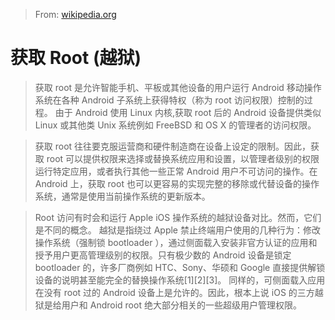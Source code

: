 > From: [wikipedia.org][Rooting_Android_OS]

[Rooting_Android_OS]:https://en.wikipedia.org/wiki/Rooting_(Android_OS)

# 获取 Root (越狱)

> 获取 root 是允许智能手机、平板或其他设备的用户运行 Android
移动操作系统在各种 Android 子系统上获得特权（称为 root 访问权限）控制的过程。 由于 Android 使用 Linux 内核,获取 root 后的 Android 设备提供类似 Linux 或其他类 Unix 系统例如 FreeBSD 和 OS X 的管理者的访问权限。

> 获取 root 往往要克服运营商和硬件制造商在设备上设定的限制。因此，获取 root 可以提供权限来选择或替换系统应用和设置，以管理者级别的权限运行特定应用，或者执行其他一些正常 Android 用户不可访问的操作。在Android 上，获取 root 也可以更容易的实现完整的移除或代替设备的操作系统，通常是使用当前操作系统的更新版本。

> Root 访问有时会和运行 Apple iOS 操作系统的越狱设备对比。然而，它们是不同的概念。 越狱是指绕过 Apple 禁止终端用户使用的几种行为：修改操作系统（强制锁 bootloader ），通过侧面载入安装非官方认证的应用和授予用户更高管理级别的权限。只有极少数的 Android 设备是锁定 bootloader 的，许多厂商例如 HTC、Sony、华硕和 Google 直接提供解锁设备的说明甚至能完全的替换操作系统[1][2][3]。 同样的，可侧面载入应用在没有 root 过的 Android 设备上是允许的。因此，根本上说 iOS 的三方越狱是给用户和 Android root 绝大部分相关的一些超级用户管理权限。
